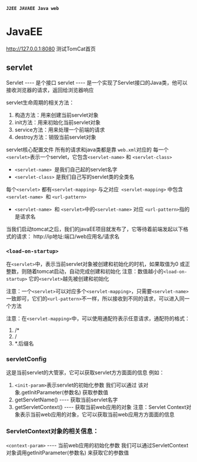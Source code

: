 **`J2EE JAVAEE Java web`**
# JavaEE
http://127.0.0.1:8080  测试TomCat首页

## servlet
Servlet ---- 是个接口
servlet ---- 是一个实现了Servlet接口的Java类，他可以接收浏览器的请求，返回给浏览器响应

servlet生命周期的相关方法：
1. 构造方法：用来创建当前servlet对象
2. init方法：用来初始化当前servlet对象
3. service方法：用来处理一个前端的请求
4. destroy方法：销毁当前servlet对象

servlet核心配置文件
所有的请求和java类都是靠 `web.xml`对应的
每一个`<servlet>`表示一个servlet，它包含`<servlet-name>` 和 `<servlet-class>`

- `<servlet-name> `是我们自己起的servlet名字
- `<servlet-class>` 是我们自己写的servlet类的全类名

每个`<servlet>` 都有`<servlet-mapping>` 与之对应` <servlet-mapping>` 中包含`<servlet-name> `和 `<url-pattern>`
- `<servlet-name> `和 `<servlet>`中的`<servlet-name>` 对应  `<url-pattern>`指的是请求名

当我们启动tomcat之后，我们的javaEE项目就发布了，它等待着前端发起以下格式的请求：
http://ip地址:端口/web应用名/请求名

### `<load-on-startup>`
在`<servlet>`中，表示当前servlet对象被创建和初始化的时机，如果取值为0 或正整数，则随着tomcat启动，自动完成创建和初始化
注意：数值越小的`<load-on-startup>` 它的`<servlet>`越先被创建和初始化

注意：一个`<servlet>`可以对应多个`<servlet-mapping>`，只需要`<servlet-name> `一致即可，它们的`<url-pattern>`不一样，所以接收到不同的请求，可以进入同一个方法

注意：在`<servlet-mapping>`中，可以使用通配符表示任意请求，通配符的格式：
1. /*
2. /
3. *.后缀名

### servletConfig
这是当前servlet的大管家，它可以获取servlet方方面面的信息
例如：
1. `<init-param>`表示servlet的初始化参数
	我们可以通过  该对象.getInitParameter(参数名)  获取参数值
2. getServletName() ---- 获取当前servlet名字
3. getServletContext() ---- 获取当前web应用的对象
	注意：Servlet Context对象表示当前web应用的对象，它可以获取当前web应用方方面面的信息
	
### ServletContext对象的相关信息：
`<context-param>` ---- 当前web应用的初始化参数
我们可以通过ServletContext对象调用getInitParameter(参数名) 来获取它的参数值